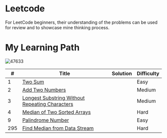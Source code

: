 # Leetcode
For LeetCode beginners, their understanding of the problems can be used for review and to showcase mine thinking process.

# My Learning Path

![47633](https://github.com/bsbacon0966/Leetcode-/assets/114125629/b3156792-eff1-4425-a48e-71d2e5a40c6e)


| # | Title | Solution | Difficulty |
|---| ----- | -------- | ---------- |
|1|[Two Sum](https://leetcode.com/problems/two-sum/)||Easy|
|2|[Add Two Numbers](https://leetcode.com/problems/add-two-numbers/)||Medium|
|3|[Longest Substring Without Repeating Characters](https://leetcode.com/problems/longest-substring-without-repeating-characters/)||Medium|
|4|[Median of Two Sorted Arrays](https://leetcode.com/problems/median-of-two-sorted-arrays/)||Hard|
|9|[Palindrome Number](https://leetcode.com/problems/palindrome-number/)||Easy|
|295|[Find Median from Data Stream](https://leetcode.com/problems/find-median-from-data-stream/) ||Hard|
